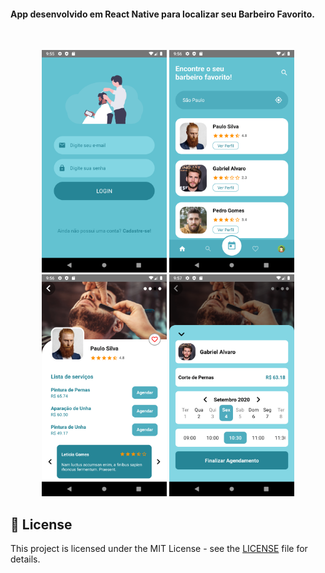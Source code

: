 <h4>
 App desenvolvido em React Native para localizar seu Barbeiro Favorito.
</h4>
<br />
<p align="center">


<p align="center">
    <img alt="GoBarber" title="#GoBarber" src=".screenshots/1.png" width="200px" />
    <img alt="GoBarber" title="#GoBarber" src=".screenshots/2.png" width="200px" />
    <img alt="GoBarber" title="#GoBarber" src=".screenshots/3.png" width="200px" />
    <img alt="GoBarber" title="#GoBarber" src=".screenshots/4.png" width="200px" />
</p>


## 📝 License

This project is licensed under the MIT License - see the [LICENSE](LICENSE) file for details.
